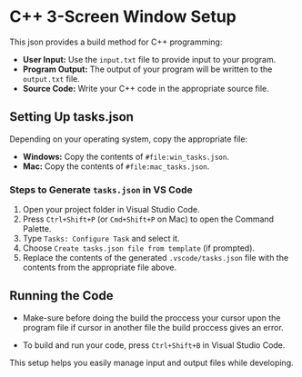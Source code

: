 # C++ 3-Screen Window Setup

This json provides a build method for C++ programming:

- **User Input:** Use the `input.txt` file to provide input to your program.
- **Program Output:** The output of your program will be written to the `output.txt` file.
- **Source Code:** Write your C++ code in the appropriate source file.

## Setting Up tasks.json

Depending on your operating system, copy the appropriate file:

- **Windows:** Copy the contents of `#file:win_tasks.json`.
- **Mac:** Copy the contents of `#file:mac_tasks.json`.

### Steps to Generate `tasks.json` in VS Code

1. Open your project folder in Visual Studio Code.
2. Press `Ctrl+Shift+P` (or `Cmd+Shift+P` on Mac) to open the Command Palette.
3. Type `Tasks: Configure Task` and select it.
4. Choose `Create tasks.json file from template` (if prompted).
5. Replace the contents of the generated `.vscode/tasks.json` file with the contents from the appropriate file above.

## Running the Code

- Make-sure before doing the build the proccess your cursor upon the program file if cursor in another file the build proccess gives an error.

- To build and run your code, press `Ctrl+Shift+B` in Visual Studio Code.

This setup helps you easily manage input and output files while developing.